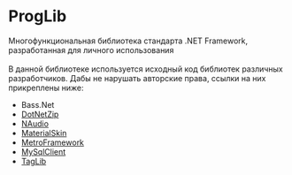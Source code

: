 # ProgLib
Многофункциональная библиотека стандарта .NET Framework, разработанная для личного использования
</br>
</br>
В данной библиотеке используется исходный код библиотек различных разработчиков. Дабы не нарушать авторские права, ссылки на них прикреплены ниже:
* Bass.Net
* [DotNetZip](https://github.com/DinoChiesa/DotNetZip)
* [NAudio](https://github.com/naudio/NAudio)
* [MaterialSkin](https://github.com/IgnaceMaes/MaterialSkin)
* [MetroFramework](https://github.com/thielj/MetroFramework)
* [MySqlClient](https://github.com/mysql/mysql-connector-net)
* [TagLib](https://github.com/taglib/taglib)